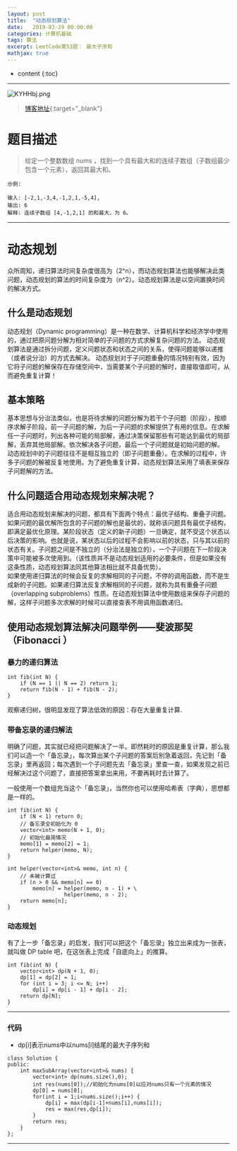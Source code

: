 ```yaml
---
layout: post
title:  "动态规划算法"
date:   2019-03-29 00:00:00
categories: 计算机基础
tags: 算法
excerpt: LeetCode第53题： 最大子序和
mathjax: true
---
```

* content
{:toc}
---

![KYHHbj.png](https://s2.ax1x.com/2019/10/23/KYHHbj.png)



> [博客地址](https://dufaxing.com){:target="_blank"}


# 题目描述

> 给定一个整数数组 nums ，找到一个具有最大和的连续子数组（子数组最少包含一个元素），返回其最大和。
```
示例:

输入: [-2,1,-3,4,-1,2,1,-5,4],
输出: 6
解释: 连续子数组 [4,-1,2,1] 的和最大，为 6。
```




---

# 动态规划

众所周知，递归算法时间复杂度很高为（2^n），而动态规划算法也能够解决此类问题，动态规划的算法的时间复杂度为（n^2）。动态规划算法是以空间置换时间的解决方式。


## 什么是动态规划
动态规划（Dynamic programming）是一种在数学、计算机科学和经济学中使用的，通过把原问题分解为相对简单的子问题的方式求解复杂问题的方法。 动态规划算法是通过拆分问题，定义问题状态和状态之间的关系，使得问题能够以递推（或者说分治）的方式去解决。
动态规划对于子问题重叠的情况特别有效，因为它将子问题的解保存在存储空间中，当需要某个子问题的解时，直接取值即可，从而避免重复计算！

## 基本策略
基本思想与分治法类似，也是将待求解的问题分解为若干个子问题（阶段），按顺序求解子阶段，前一子问题的解，为后一子问题的求解提供了有用的信息。在求解任一子问题时，列出各种可能的局部解，通过决策保留那些有可能达到最优的局部解，丢弃其他局部解。依次解决各子问题，最后一个子问题就是初始问题的解。<br>
动态规划中的子问题往往不是相互独立的（即子问题重叠）。在求解的过程中，许多子问题的解被反复地使用。为了避免重复计算，动态规划算法采用了填表来保存子问题解的方法。<br>
## 什么问题适合用动态规划来解决呢？
适合用动态规划来解决的问题，都具有下面两个特点：最优子结构、重叠子问题。
如果问题的最优解所包含的子问题的解也是最优的，就称该问题具有最优子结构，即满足最优化原理。某阶段状态（定义的新子问题）一旦确定，就不受这个状态以后决策的影响。也就是说，某状态以后的过程不会影响以前的状态，只与其以前的状态有关。子问题之间是不独立的（分治法是独立的），一个子问题在下一阶段决策中可能被多次使用到。（该性质并不是动态规划适用的必要条件，但是如果没有这条性质，动态规划算法同其他算法相比就不具备优势）。<br>
如果使用递归算法的时候会反复的求解相同的子问题，不停的调用函数，而不是生成新的子问题。如果递归算法反复求解相同的子问题，就称为具有重叠子问题（overlapping subproblems）性质。在动态规划算法中使用数组来保存子问题的解，这样子问题多次求解的时候可以直接查表不用调用函数递归。<br>

## 使用动态规划算法解决问题举例——斐波那契（Fibonacci ）

###  暴力的递归算法
```
int fib(int N) {
    if (N == 1 || N == 2) return 1;
    return fib(N - 1) + fib(N - 2);
}
```
观察递归树，很明显发现了算法低效的原因：存在大量重复计算.

### 带备忘录的递归解法

明确了问题，其实就已经把问题解决了一半。即然耗时的原因是重复计算，那么我们可以造一个「备忘录」，每次算出某个子问题的答案后别急着返回，先记到「备忘录」里再返回；每次遇到一个子问题先去「备忘录」里查一查，如果发现之前已经解决过这个问题了，直接把答案拿出来用，不要再耗时去计算了。

一般使用一个数组充当这个「备忘录」，当然你也可以使用哈希表（字典），思想都是一样的。
```
int fib(int N) {
    if (N < 1) return 0;
    // 备忘录全初始化为 0
    vector<int> memo(N + 1, 0);
    // 初始化最简情况
    memo[1] = memo[2] = 1;
    return helper(memo, N);
}

int helper(vector<int>& memo, int n) {
    // 未被计算过
    if (n > 0 && memo[n] == 0) 
        memo[n] = helper(memo, n - 1) + \
                  helper(memo, n - 2);
    return memo[n];
}
```

### 动态规划

有了上一步「备忘录」的启发，我们可以把这个「备忘录」独立出来成为一张表，就叫做 DP table 吧，在这张表上完成「自底向上」的推算。
```
int fib(int N) {
    vector<int> dp(N + 1, 0);
    dp[1] = dp[2] = 1;
    for (int i = 3; i <= N; i++)
        dp[i] = dp[i - 1] + dp[i - 2];
    return dp[N];
}
```
---

### 代码

- dp[i]表示nums中以nums[i]结尾的最大子序列和

```
class Solution {
public:
    int maxSubArray(vector<int>& nums) {
        vector<int> dp(nums.size(),0);
        int res(nums[0]);//初始化为nums[0]以应对nums只有一个元素的情况
        dp[0] = nums[0];
        for(int i = 1;i<nums.size();i++) {
            dp[i] = max(dp[i-1]+nums[i],nums[i]);
            res = max(res,dp[i]);
        }
        return res;
    }
};
```

---
